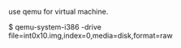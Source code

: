 
use qemu for virtual machine.

$ qemu-system-i386 -drive file=int0x10.img,index=0,media=disk,format=raw
